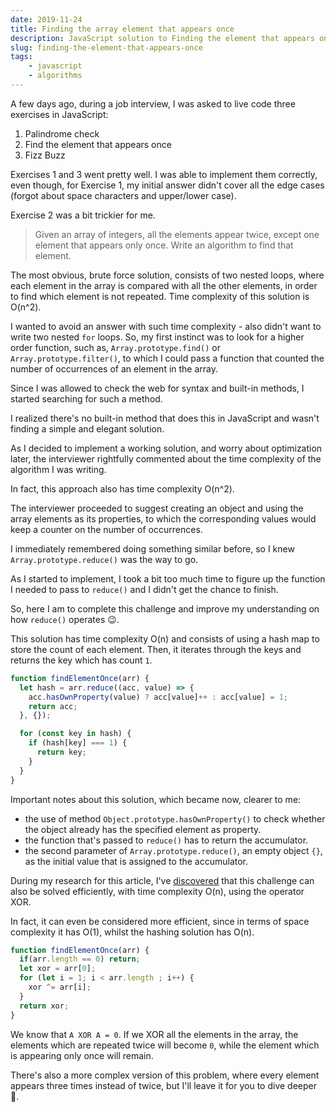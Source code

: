 ```yaml
---
date: 2019-11-24
title: Finding the array element that appears once
description: JavaScript solution to Finding the element that appears once in an array problem
slug: finding-the-element-that-appears-once
tags:
    - javascript
    - algorithms
---
```


A few days ago, during a job interview, I was asked to live code three exercises
in JavaScript:

1. Palindrome check
2. Find the element that appears once
3. Fizz Buzz

Exercises 1 and 3 went pretty well. I was able to implement them correctly, even
though, for Exercise 1, my initial answer didn't cover all the edge cases
(forgot about space characters and upper/lower case).

Exercise 2 was a bit trickier for me.

>Given an array of integers, all the elements appear twice, except one element
>that appears only once. Write an algorithm to find that element.

The most obvious, brute force solution, consists of two nested loops, where each
element in the array is compared with all the other elements, in order to find
which element is not repeated. Time complexity of this solution is O(n^2).

I wanted to avoid an answer with such time complexity - also didn't want to
write two nested `for` loops. So, my first instinct was to look for a higher
order function, such as, `Array.prototype.find()` or `Array.prototype.filter()`,
to which I could pass a function that counted the number of occurrences of an
element in the array.

Since I was allowed to check the web for syntax and built-in methods, I started
searching for such a method.

I realized there's no built-in method that does this in JavaScript and wasn't
finding a simple and elegant solution.

As I decided to implement a working solution, and worry about optimization
later, the interviewer rightfully commented about the time complexity of the
algorithm I was writing.

In fact, this approach also has time complexity O(n^2).

The interviewer proceeded to suggest creating an object and using the array
elements as its properties, to which the corresponding values would keep a
counter on the number of occurrences. 

I immediately remembered doing something similar before, so I knew
`Array.prototype.reduce()` was the way to go.

As I started to implement, I took a bit too much time to figure up the function
I needed to pass to `reduce()` and I didn't get the chance to
finish.

So, here I am to complete this challenge and improve my understanding on how
`reduce()` operates 😉.

This solution has time complexity O(n) and consists of using a hash map to store
the count of each element. Then, it iterates through the keys and returns the
key which has count `1`.

```js
function findElementOnce(arr) {
  let hash = arr.reduce((acc, value) => {
    acc.hasOwnProperty(value) ? acc[value]++ : acc[value] = 1;
    return acc;
  }, {});

  for (const key in hash) {
    if (hash[key] === 1) {
      return key;
    }
  }
}
```

Important notes about this solution, which became now, clearer to me:

- the use of method `Object.prototype.hasOwnProperty()` to check whether the
  object already has the specified element as property.
- the function that's passed to `reduce()` has to return the accumulator.
- the second parameter of `Array.prototype.reduce()`, an empty object `{}`, as
  the initial value that is assigned to the accumulator.

During my research for this article, I've
[discovered](https://algorithms.tutorialhorizon.com/find-the-only-element-in-array-which-appears-only-once/)
that this challenge can also be solved efficiently, with time complexity O(n),
using the operator XOR.

In fact, it can even be considered more efficient, since in terms of space
complexity it has O(1), whilst the hashing solution has O(n).

```js
function findElementOnce(arr) {
  if(arr.length == 0) return;
  let xor = arr[0];
  for (let i = 1; i < arr.length ; i++) {
    xor ^= arr[i];
  }
  return xor;
}
```

We know that `A XOR A = 0`. If we XOR all the elements in the array, the
elements which are repeated twice will become `0`, while the element which
is appearing only once will remain.

There's also a more complex version of this problem, where every element appears
three times instead of twice, but I'll leave it for you to dive deeper 🌊.